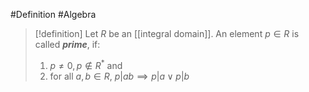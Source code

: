#Definition #Algebra 

> [!definition]
> Let $R$ be an [[integral domain]]. An element $p\in R$ is called ***prime***, if:
> 1. $p\neq 0, p\notin R^{*}$ and 
> 2. for all $a,b\in R$, $p|ab\implies p|a\lor p|b$